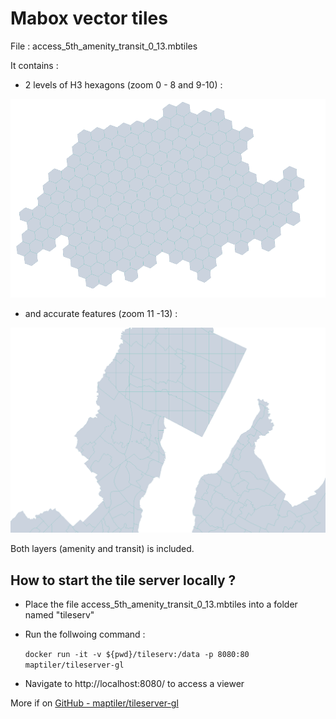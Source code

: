 # Mabox vector tiles

File : access_5th_amenity_transit_0_13.mbtiles

It contains : 

* 2 levels of H3 hexagons (zoom 0 - 8 and 9-10) :

 ![m](h3.png)

* and accurate features (zoom 11 -13) :

![  ](polygon.png)

Both layers (amenity and transit) is included. 

## How to start the tile server locally ?

- Place the file access_5th_amenity_transit_0_13.mbtiles into a folder named "tileserv"

- Run the follwoing command : 
  
   `docker run -it -v ${pwd}/tileserv:/data -p 8080:80 maptiler/tileserver-gl`
* Navigate to http://localhost:8080/ to access a viewer

More if on [GitHub - maptiler/tileserver-gl](https://github.com/maptiler/tileserver-gl)
